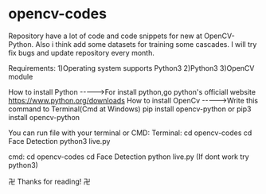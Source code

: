 # opencv-codes
Repository have a lot of code and code snippets for new at OpenCV-Python. Also i think add some datasets for training some cascades.  I will try  fix bugs and update repository every month.

Requirements:
1)Operating system supports Python3
2)Python3
3)OpenCV module

How to install Python ----->For install python,go python's officiall website https://www.python.org/downloads
How to install OpenCv ----->Write this command to Terminal(Cmd at Windows) pip install opencv-python or pip3 install opencv-python


You can run file with your terminal or CMD:
  Terminal:
    cd opencv-codes
    cd Face Detection
    python3 live.py
    
  cmd:
    cd opencv-codes
    cd Face Detection
    python live.py (If dont work try python3)

卍 Thanks for reading! 卍
